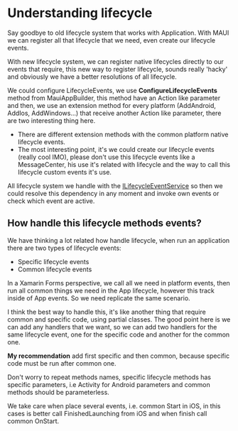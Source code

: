 # Understanding lifecycle

Say goodbye to old lifecycle system that works with Application. With MAUI we can register all that lifecycle that we need, even create our lifecycle events. 

With new lifecycle system, we can register native lifecycles directly to our events that require, this new way to register lifecycle, sounds really 'hacky' and obviously we have a better resolutions of all lifecycle. 

We could configure LifecycleEvents, we use **ConfigureLifecycleEvents** method from MauiAppBuilder, this method have an Action like parameter and then, we use an extension method for every platform (AddAndroid, AddIos, AddWindows...) that receive another Action like parameter, there are two interesting thing here.

- There are different extension methods with the common platform native lifecycle events.
- The most interesting point, it's we could create our lifecycle events (really cool IMO), please don't use this lifecycle events like a MessageCenter, his use it's related with lifecycle and the way to call this lifecycle custom events it's use. 

All lifecycle system we handle with the [ILifecycleEventService](https://github.com/dotnet/maui/tree/main/src/Core/src/LifecycleEvents) so then we could resolve this dependency in any moment and invoke own events or check which event are active. 

## How handle this lifecycle methods events?

We have thinking a lot related how handle lifecycle, when run an application there are two types of lifecycle events:

- Specific lifecycle events
- Common lifecycle events

In a Xamarin Forms perspective, we call all we need in platform events, then run all common things we need in the App lifecycle, however this track inside of App events. So we need replicate the same scenario.

I think the best way to handle this, it's like another thing that require common and specific code, using partial classes. The good point here is we can add any handlers that we want, so we can add two handlers for the same lifecycle event, one for the specific code and another for the common one.

**My recommendation** add first specific and then common, because specific code must be run after common one.

Don't worry to repeat methods names, specific lifecycle methods has specific parameters, i.e Activity for Android parameters and common methods should be parameterless.

We take care when place several events, i.e. common Start in iOS, in this cases is better call FinishedLaunching from iOS and when finish call common OnStart.